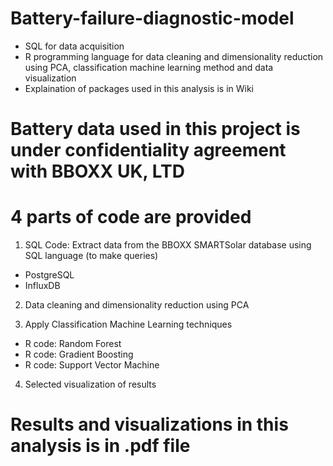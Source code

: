 # Battery-failure-diagnostic-model
- SQL for data acquisition
- R programming language for data cleaning and dimensionality reduction using PCA, classification machine learning method and data visualization
- Explaination of packages used in this analysis is in Wiki

# Battery data used in this project is under confidentiality agreement with BBOXX UK, LTD
# 4 parts of code are provided

1. SQL Code: Extract data from the BBOXX SMARTSolar database using SQL language (to make queries)
- PostgreSQL
- InfluxDB

2. Data cleaning and dimensionality reduction using PCA

3. Apply Classification Machine Learning techniques
 - R code: Random Forest
 - R code: Gradient Boosting
 - R code: Support Vector Machine

4. Selected visualization of results

# Results and visualizations in this analysis is in .pdf file
